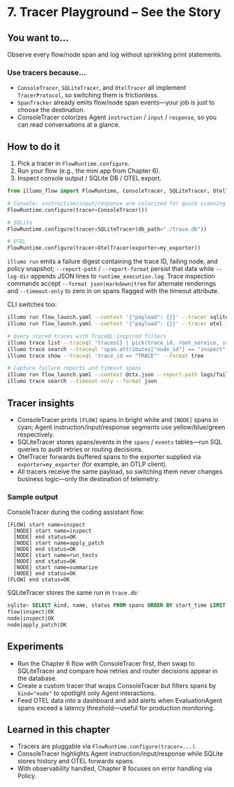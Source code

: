 # 7. Tracer Playground – See the Story

## You want to…
Observe every flow/node span and log without sprinkling print statements.

### Use tracers because…
- `ConsoleTracer`, `SQLiteTracer`, and `OtelTracer` all implement `TracerProtocol`, so switching them is frictionless.
- `SpanTracker` already emits flow/node span events—your job is just to choose the destination.
- ConsoleTracer colorizes Agent `instruction` / `input` / `response`, so you can read conversations at a glance.

## How to do it
1. Pick a tracer in `FlowRuntime.configure`.
2. Run your flow (e.g., the mini app from Chapter 6).
3. Inspect console output / SQLite DB / OTEL export.

```python
from illumo_flow import FlowRuntime, ConsoleTracer, SQLiteTracer, OtelTracer

# Console: instruction/input/response are colorized for quick scanning
FlowRuntime.configure(tracer=ConsoleTracer())

# SQLite
FlowRuntime.configure(tracer=SQLiteTracer(db_path="./trace.db"))

# OTEL
FlowRuntime.configure(tracer=OtelTracer(exporter=my_exporter))
```

`illumo run` emits a failure digest containing the trace ID, failing node, and policy snapshot; `--report-path` / `--report-format` persist that data while `--log-dir` appends JSON lines to `runtime_execution.log`. Trace inspection commands accept `--format json|markdown|tree` for alternate renderings and `--timeout-only` to zero in on spans flagged with the timeout attribute.

CLI switches too:
```bash
illumo run flow_launch.yaml --context '{"payload": {}}' --tracer sqlite --trace-db ./trace.db
illumo run flow_launch.yaml --context '{"payload": {}}' --tracer otel --service-name tracer-demo

# Query stored traces with TraceQL-inspired filters
illumo trace list --traceql 'traces{} | pick(trace_id, root_service, start_time) | limit 5'
illumo trace search --traceql 'span.attributes["node_id"] == "inspect"'
illumo trace show --traceql 'trace_id == "TRACE"' --format tree

# Capture failure reports and timeout spans
illumo run flow_launch.yaml --context @ctx.json --report-path logs/failure.json --log-dir ./logs
illumo trace search --timeout-only --format json
```

## Tracer insights
- ConsoleTracer prints `[FLOW]` spans in bright white and `[NODE]` spans in cyan; Agent instruction/input/response segments use yellow/blue/green respectively.
- SQLiteTracer stores spans/events in the `spans` / `events` tables—run SQL queries to audit retries or routing decisions.
- OtelTracer forwards buffered spans to the exporter supplied via `exporter=my_exporter` (for example, an OTLP client).
- All tracers receive the same payload, so switching them never changes business logic—only the destination of telemetry.

### Sample output
ConsoleTracer during the coding assistant flow:

```
[FLOW] start name=inspect
  [NODE] start name=inspect
  [NODE] end status=OK
  [NODE] start name=apply_patch
  [NODE] end status=OK
  [NODE] start name=run_tests
  [NODE] end status=OK
  [NODE] start name=summarize
  [NODE] end status=OK
[FLOW] end status=OK
```

SQLiteTracer stores the same run in `trace.db`:

```sql
sqlite> SELECT kind, name, status FROM spans ORDER BY start_time LIMIT 3;
flow|inspect|OK
node|inspect|OK
node|apply_patch|OK
```

## Experiments
- Run the Chapter 6 flow with ConsoleTracer first, then swap to SQLiteTracer and compare how retries and router decisions appear in the database.
- Create a custom tracer that wraps ConsoleTracer but filters spans by `kind="node"` to spotlight only Agent interactions.
- Feed OTEL data into a dashboard and add alerts when EvaluationAgent spans exceed a latency threshold—useful for production monitoring.

## Learned in this chapter
- Tracers are pluggable via `FlowRuntime.configure(tracer=...)`.
- ConsoleTracer highlights Agent instruction/input/response while SQLite stores history and OTEL forwards spans.
- With observability handled, Chapter 8 focuses on error handling via Policy.
